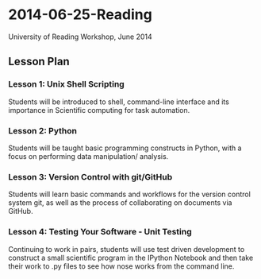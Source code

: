 2014-06-25-Reading
==================

University of Reading Workshop, June 2014

## Lesson Plan

### Lesson 1: Unix Shell Scripting

Students will be introduced to shell, command-line interface and its importance in Scientific computing for task automation.

### Lesson 2: Python

Students will be taught basic programming constructs in Python, with a focus on performing data manipulation/ analysis. 


### Lesson 3: Version Control with git/GitHub

Students will learn basic commands and workflows for the version control system git, as well as the process of collaborating on documents via GitHub.  


### Lesson 4: Testing Your Software - Unit Testing

Continuing to work in pairs, students will use test driven development to construct a small scientific program in the IPython Notebook and then take their work to .py files to see how nose works from the command line.


